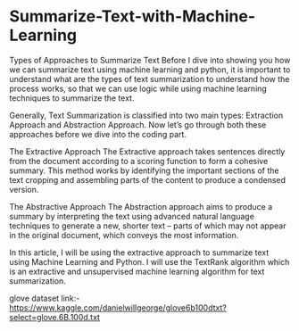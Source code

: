 # Summarize-Text-with-Machine-Learning

Types of Approaches to Summarize Text
Before I dive into showing you how we can summarize text using machine learning and python, it is important to understand what are the types of text summarization to understand how the process works, so that we can use logic while using machine learning techniques to summarize the text.

Generally, Text Summarization is classified into two main types: Extraction Approach and Abstraction Approach. Now let’s go through both these approaches before we dive into the coding part.

The Extractive Approach
The Extractive approach takes sentences directly from the document according to a scoring function to form a cohesive summary. This method works by identifying the important sections of the text cropping and assembling parts of the content to produce a condensed version.

The Abstractive Approach
The Abstraction approach aims to produce a summary by interpreting the text using advanced natural language techniques to generate a new, shorter text – parts of which may not appear in the original document, which conveys the most information.

In this article, I will be using the extractive approach to summarize text using Machine Learning and Python. I will use the TextRank algorithm which is an extractive and unsupervised machine learning algorithm for text summarization.

glove dataset link:-https://www.kaggle.com/danielwillgeorge/glove6b100dtxt?select=glove.6B.100d.txt
